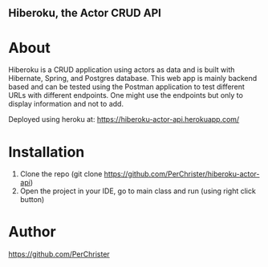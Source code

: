 ## Hiberoku, the Actor CRUD API

# About

Hiberoku is a CRUD application using actors as data and is built with Hibernate, Spring, and Postgres database. This web app is mainly backend based and can be tested using the Postman application to test different URLs with different endpoints. One might use the endpoints but only to display information and not to add. 

Deployed using heroku at: https://hiberoku-actor-api.herokuapp.com/

# Installation

1. Clone the repo (git clone https://github.com/PerChrister/hiberoku-actor-api)
2. Open the project in your IDE, go to main class and run (using right click button)

# Author

https://github.com/PerChrister
